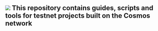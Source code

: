 ![](https://ibb.co/HPSTDWp)
This repository contains guides, scripts and tools for testnet projects built on the Cosmos network
----------------------------------------------------------------------------------------------------
